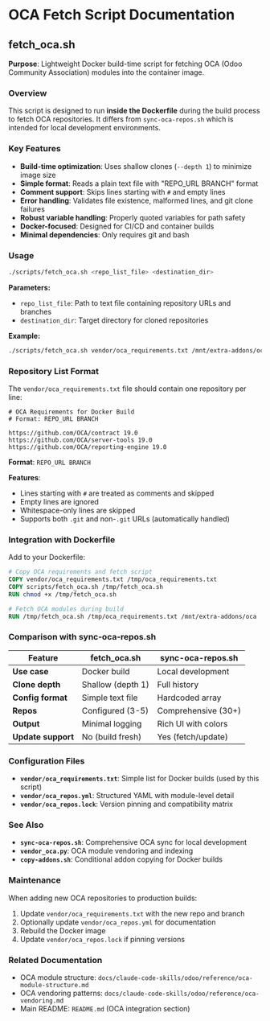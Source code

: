 # OCA Fetch Script Documentation

## fetch_oca.sh

**Purpose**: Lightweight Docker build-time script for fetching OCA (Odoo Community Association) modules into the container image.

### Overview

This script is designed to run **inside the Dockerfile** during the build process to fetch OCA repositories. It differs from `sync-oca-repos.sh` which is intended for local development environments.

### Key Features

- **Build-time optimization**: Uses shallow clones (`--depth 1`) to minimize image size
- **Simple format**: Reads a plain text file with "REPO_URL BRANCH" format
- **Comment support**: Skips lines starting with `#` and empty lines
- **Error handling**: Validates file existence, malformed lines, and git clone failures
- **Robust variable handling**: Properly quoted variables for path safety
- **Docker-focused**: Designed for CI/CD and container builds
- **Minimal dependencies**: Only requires git and bash

### Usage

```bash
./scripts/fetch_oca.sh <repo_list_file> <destination_dir>
```

**Parameters:**
- `repo_list_file`: Path to text file containing repository URLs and branches
- `destination_dir`: Target directory for cloned repositories

**Example:**
```bash
./scripts/fetch_oca.sh vendor/oca_requirements.txt /mnt/extra-addons/oca
```

### Repository List Format

The `vendor/oca_requirements.txt` file should contain one repository per line:

```
# OCA Requirements for Docker Build
# Format: REPO_URL BRANCH

https://github.com/OCA/contract 19.0
https://github.com/OCA/server-tools 19.0
https://github.com/OCA/reporting-engine 19.0
```

**Format**: `REPO_URL BRANCH`

**Features**:
- Lines starting with `#` are treated as comments and skipped
- Empty lines are ignored
- Whitespace-only lines are skipped
- Supports both `.git` and non-`.git` URLs (automatically handled)

### Integration with Dockerfile

Add to your Dockerfile:

```dockerfile
# Copy OCA requirements and fetch script
COPY vendor/oca_requirements.txt /tmp/oca_requirements.txt
COPY scripts/fetch_oca.sh /tmp/fetch_oca.sh
RUN chmod +x /tmp/fetch_oca.sh

# Fetch OCA modules during build
RUN /tmp/fetch_oca.sh /tmp/oca_requirements.txt /mnt/extra-addons/oca
```

### Comparison with sync-oca-repos.sh

| Feature | fetch_oca.sh | sync-oca-repos.sh |
|---------|--------------|-------------------|
| **Use case** | Docker build | Local development |
| **Clone depth** | Shallow (depth 1) | Full history |
| **Config format** | Simple text file | Hardcoded array |
| **Repos** | Configured (3-5) | Comprehensive (30+) |
| **Output** | Minimal logging | Rich UI with colors |
| **Update support** | No (build fresh) | Yes (fetch/update) |

### Configuration Files

- **`vendor/oca_requirements.txt`**: Simple list for Docker builds (used by this script)
- **`vendor/oca_repos.yml`**: Structured YAML with module-level detail
- **`vendor/oca_repos.lock`**: Version pinning and compatibility matrix

### See Also

- **`sync-oca-repos.sh`**: Comprehensive OCA sync for local development
- **`vendor_oca.py`**: OCA module vendoring and indexing
- **`copy-addons.sh`**: Conditional addon copying for Docker builds

### Maintenance

When adding new OCA repositories to production builds:

1. Update `vendor/oca_requirements.txt` with the new repo and branch
2. Optionally update `vendor/oca_repos.yml` for documentation
3. Rebuild the Docker image
4. Update `vendor/oca_repos.lock` if pinning versions

### Related Documentation

- OCA module structure: `docs/claude-code-skills/odoo/reference/oca-module-structure.md`
- OCA vendoring patterns: `docs/claude-code-skills/odoo/reference/oca-vendoring.md`
- Main README: `README.md` (OCA integration section)
